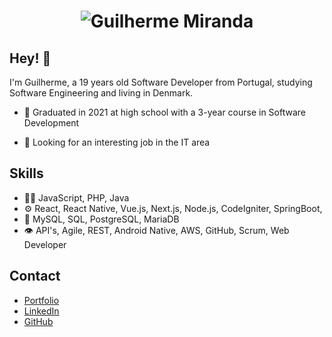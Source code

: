<h1 align="center">
  <img src="https://user-images.githubusercontent.com/62404655/218445890-586148b9-daed-439e-b70d-32ffcb95b6c1.gif" alt="Guilherme Miranda" />
</h1>

## Hey! 👋
I'm Guilherme, a 19 years old Software Developer from Portugal, studying Software Engineering and living in Denmark.

- 🧭 Graduated in 2021 at high school with a 3-year course in Software Development

- 👥 Looking for an interesting job in the IT area

## Skills
- 👨‍💻 JavaScript, PHP, Java
- ⚙️ React, React Native, Vue.js, Next.js, Node.js, CodeIgniter, SpringBoot, 
- 💽 MySQL, SQL, PostgreSQL, MariaDB
- 👁️ API's, Agile, REST, Android Native, AWS, GitHub, Scrum, Web Developer

## Contact
- [Portfolio](https://portfolio-fullenn.vercel.app/)
- [LinkedIn](https://www.linkedin.com/in/guilherme-miranda-29139224b/)
- [GitHub](https://github.com/FuLLeNN/)
